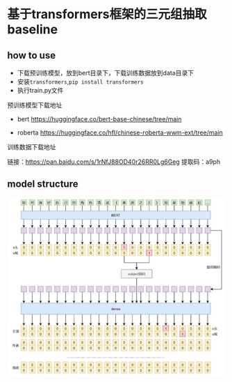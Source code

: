 # 基于transformers框架的三元组抽取baseline

## how to use

+ 下载预训练模型，放到bert目录下，下载训练数据放到data目录下
+ 安装`transformers`,`pip install transformers`
+ 执行train.py文件

预训练模型下载地址

+ bert
https://huggingface.co/bert-base-chinese/tree/main

+ roberta
https://huggingface.co/hfl/chinese-roberta-wwm-ext/tree/main


训练数据下载地址

链接：https://pan.baidu.com/s/1rNfJ88OD40r26RR0Lg6Geg 
提取码：a9ph 

## model structure

![](https://raw.githubusercontent.com/terrifyzhao/spo_extract/main/structure.png)